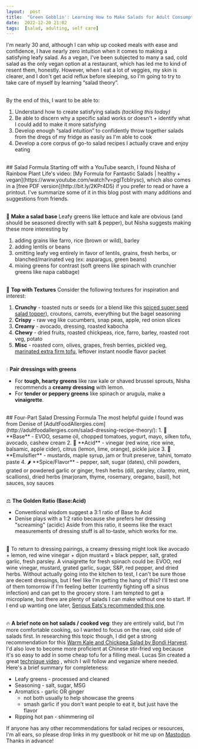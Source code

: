 ```yaml
---
layout:  post
title:  "Green Gobblin': Learning How to Make Salads for Adult Consumption"
date:  2022-12-20 21:02
tags:  [salad, adulting, self care]  
---
```

I'm nearly 30 and, although I can whip up cooked meals with ease and confidence, I have nearly zero intuition when it comes to making a satisfying leafy salad. As a vegan, I've been subjected to many a sad, cold salad as the only vegan option at a restaurant, which has led me to kind of resent them, honestly. However, when I eat a lot of veggies, my skin is clearer, and I don't get acid reflux before sleeping, so I'm going to try to take care of myself by learning “salad theory”.   
<!--excerpt-->
  \
By the end of this, I want to be able to:
1. Understand how to create satisfying salads *(tackling this today)*
2. Be able to discern why a specific salad works or doesn't + identify what I could add to make it more satisfying
3. Develop enough “salad intuition” to confidently throw together salads from the dregs of my fridge as easily as I'm able to cook
4. Develop a core corpus of go-to salad recipes I actually crave and enjoy eating  

<!-- -->

<br>
## Salad Formula
Starting off with a YouTube search, I found Nisha of Rainbow Plant Life's video: [My Formula for Fantastic Salads | healthy + vegan](https://www.youtube.com/watch?v=pgITcbIrysc), which also comes in a [free PDF version](http://bit.ly/2KPr4D5) if you prefer to read or have a printout.  I've summarize some of it in this blog post with many additions and suggestions from friends. 
  
  \
🥬 **Make a salad base** 
Leafy greens like lettuce and kale are obvious (and should be seasoned directly with salt & pepper), but Nisha suggests making these more interesting by
1. adding grains like farro, rice (brown or wild), barley
2. adding lentils or beans
3. omitting leafy veg entirely in favor of lentils, grains, fresh herbs, or blanched/marinated veg (ex: asparagus, green beans)
4. mixing greens for contrast (soft greens like spinach with crunchier greens like napa cabbage)  
  
  \
🥒 **Top with Textures**
Consider the following textures for inspiration and interest:
1. **Crunchy** - toasted nuts or seeds (or a blend like this [spiced super seed salad topper](https://abraskitchen.com/spiced-super-seed-salad-topper/)), croutons, carrots, everything but the bagel seasoning
2. **Crispy** - raw veg like cucumbers, snap peas, apple, red onion slices
3. **Creamy** - avocado, dressing, roasted kabocha
4. **Chewy** - dried fruits, roasted chickpeas, rice, farro, barley, roasted root veg, potato
5. **Misc** - roasted corn, olives, grapes, fresh berries, pickled veg, [marinated extra firm tofu](https://plantbasedrdblog.com/2022/09/4-tasty-tofu-marinades-how-to-use-them/), leftover instant noodle flavor packet
  
  \
💧 **Pair dressings with greens**
-  For **tough, hearty greens** like raw kale or shaved brussel sprouts, Nisha recommends a **creamy dressing** with lemon.
-  For **tender or peppery greens** like spinach or arugula, make a **vinaigrette**.  

<!-- -->

<br>
## Four-Part Salad Dressing Formula 
The most helpful guide I found was from Denise of [AdultFoodAllergies.com](http://adultfoodallergies.com/salad-dressing-recipe-theory/):
1. 🥑 **Base** - EVOO, sesame oil, chopped tomatoes, yogurt, mayo, silken tofu, avocado, cashew cream
2. 🍋 **Acid** - vinegar (red wine, rice wine, balsamic, apple cider), citrus (lemon, lime, orange), pickle juice
3. 🍁 **Emulsifier** - mustards, maple syrup, jam or fruit preserve, tahini, tomato paste
4. 🌶 **Spice/Flavor** - pepper, salt, sugar (dates), chili powders, grated or powdered garlic or ginger, fresh herbs (dill, parsley, cilantro, mint, scallions), dried herbs (marjoram, thyme, rosemary, oregano, basil), hot sauces, soy sauces  
  
  \
⚖ **The Golden Ratio (Base:Acid)**
-  Conventional wisdom suggest a 3:1 ratio of Base to Acid
-  Denise plays with a 1:2 ratio because she prefers her dressing "screaming" (acidic)
Aside from this ratio, it seems like the exact measurements of dressing stuff is all to-taste, which works for me.   
  
  \
🤔 To return to dressing pairings, a creamy dressing might look like avocado + lemon, red wine vinegar + dijon mustard + black pepper, salt, grated garlic, fresh parsley. A vinaigrette for fresh spinach could be: EVOO, red wine vinegar, mustard, grated garlic, sugar, S&P, red pepper, and dried herbs. Without actually going into the kitchen to test, I can't be sure those are decent dressings, but I feel like I'm getting the hang of this? I'll test one of them tomorrow if I'm feeling better (currently fighting off a sinus infection) and can get to the grocery store. I am tempted to get a microplane, but there are plenty of salads I can make without one to start. If I end up wanting one later, [Serious Eats's recommended this one](https://www.seriouseats.com/best-microplane-graters-5341382).
  
  \
🔥 **A brief note on hot salads / cooked veg**: they are entirely valid, but I'm more comfortable cooking, so I wanted to focus on the raw, cold side of salads first. In researching this topic though, I did get a strong recommendation for this [Warm Kale and Chickpea Salad by Bondi Harvest](https://www.youtube.com/watch?v=Rgf18HQ738k). I'd also love to become more proficient at Chinese stir-fried veg because it's so easy to add in some cheap tofu for a filling meal. Lucas Sin created a great [technique video](https://youtu.be/h8EcbCXv6M0) , which I will follow and veganize where needed. Here's a brief summary for completeness: 
- Leafy greens - processed and cleaned
- Seasoning - salt, sugar, MSG
- Aromatics - garlic OR ginger
	- not both usually to help showcase the greens
	- smash garlic if you don't want people to eat it, but just have the flavor
- Ripping hot pan - shimmering oil  

<!-- -->

If anyone has any other recommendations for salad recipes or resources, I'm all ears, so please drop links in my guestbook or hit me up on [Mastodon](https://social.yesterweb.org/@lostletters/109544408185128546). Thanks in advance!